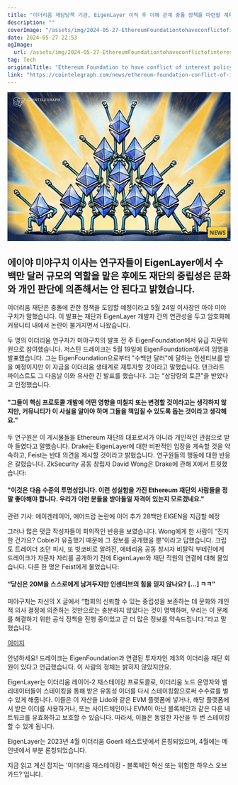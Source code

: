 ```yaml
---
title: "이더리움 재담당책 기관, EigenLayer 이직 후 이해 관계 충돌 정책을 마련할 계획입니다"
description: ""
coverImage: "/assets/img/2024-05-27-EthereumFoundationtohaveconflictofinterestpolicyafterEigenLayercrossovers_thumbnail.png"
date: 2024-05-27 22:53
ogImage: 
  url: /assets/img/2024-05-27-EthereumFoundationtohaveconflictofinterestpolicyafterEigenLayercrossovers_thumbnail.png
tag: Tech
originalTitle: "Ethereum Foundation to have conflict of interest policy after EigenLayer crossovers"
link: "https://cointelegraph.com/news/ethereum-foundation-conflict-of-interest-policy"
---
```



![2024-05-27-EthereumFoundationtohaveconflictofinterestpolicyafterEigenLayercrossovers_thumbnail](/assets/img/2024-05-27-EthereumFoundationtohaveconflictofinterestpolicyafterEigenLayercrossovers_thumbnail.png)

## 에이야 미야구치 이사는 연구자들이 EigenLayer에서 수백만 달러 규모의 역할을 맡은 후에도 재단의 중립성은 문화와 개인 판단에 의존해서는 안 된다고 밝혔습니다.

이더리움 재단은 충돌에 관한 정책을 도입할 예정이라고 5월 24일 이사장인 아야 미야구치가 말했습니다. 이 발표는 재단과 EigenLayer 개발자 간의 연관성을 두고 암호화폐 커뮤니티 내에서 논란이 불거지면서 나왔습니다.

두 명의 이더리움 연구자가 미야구치의 발표 전 주 EigenFoundation에서 유급 자문위원으로 참여했습니다. 저스틴 드레이크는 5월 19일에 EigenFoundation에서의 임명을 발표했습니다. 그는 EigenFoundation으로부터 "수백만 달러"에 달하는 인센티브를 받을 예정이지만 이 자금을 이더리움 생태계로 재투자할 것이라고 말했습니다. 댄크라트 파이스트도 그 다음날 이와 유사한 긴 발표를 했습니다. 그는 "상당량의 토큰"을 받았다고 인정했습니다.

<div class="content-ad"></div>

#### "그들이 핵심 프로토콜 개발에 어떤 영향을 미칠지 또는 변경할 것이라고는 생각하지 않지만, 커뮤니티가 이 사실을 알아야 하며 그들을 책임질 수 있도록 돕는 것이라고 생각해요."

두 연구원은 이 게시물들을 Ethereum 재단의 대표로서가 아니라 개인적인 관점으로 받아 들였다고 말했습니다. Drake는 EigenLayer에 대한 비판적인 입장을 계속할 것을 약속하고, Feist는 반대 의견을 제시할 것이라고 밝혔습니다. 연구원들의 행동에 대한 반응은 갈렸습니다. ZkSecurity 공동 창립자 David Wong은 Drake에 관해 X에서 트윗했습니다:

#### "이것은 다음 수준의 투명성입니다. 이런 성실함을 가진 Ethereum 재단의 사람들을 정말 좋아해야 합니다. 우리가 이런 분들을 받아들일 자격이 있는지 모르겠네요."

관련 기사: 에이겐레이어, 에어드랍 논란에 이어 추가 28백만 EIGEN을 지급할 예정

<div class="content-ad"></div>

그러나 많은 댓글 작성자들이 회의적인 반응을 보였습니다. Wong에게 한 사람이 “진지한 건가요? Cobie가 유출했기 때문에 그 정보를 공개했을 뿐”이라고 답했습니다. 크립토 트레이더 조던 피시, 또 빗코비로 알려진, 에테리움 공동 창시자 비탈릭 부테린에게 드레이크가 자문자 자리를 공개하기 전에 EigenLayer와 재단 직원의 연결에 대해 물었습니다. 다른 한 명은 Feist에게 물었습니다:

#### “당신은 20M을 스스로에게 남겨두지만 인센티브의 힘을 믿지 않나요? […] ㅋㅋ”

미야구치는 자신의 X 글에서 “협회의 신뢰할 수 있는 중립성을 보존하는 데 문화와 개인적 의사 결정에 의존하는 것만으로는 충분하지 않았다는 것이 명백하며, 우리는 이 문제를 해결하기 위한 공식 정책을 진행 중이었고 곧 더 많은 정보를 약속드립니다.”라고 말했습니다.

[이미지](/assets/img/2024-05-27-EthereumFoundationtohaveconflictofinterestpolicyafterEigenLayercrossovers_0.png)

<div class="content-ad"></div>

안녕하세요! 드레이크는 EigenFoundation과 연결된 투자자인 제3의 이더리움 재단 회원이 있다고 언급했습니다. 이 사람의 정체는 밝히지 않았지만요.

EigenLayer는 이더리움 레이어-2 재스테이킹 프로토콜로, 이더리움 노드 운영자와 밸리데이터들이 스테이킹을 통해 받은 유동성 이더를 다시 스테이킹함으로써 수수료를 벌 수 있게 해줍니다. 이들은 이 자산을 Lido와 같은 EVM 플랫폼에 넣거나, 해당 플랫폼에서 받은 이더를 사용하거나, 또는 사이드체인이나 EVM이 아닌 블록체인과 같은 다른 네트워크를 유효화하고 보호할 수 있습니다. 따라서, 이들은 동일한 자산을 두 번 스테이킹할 수 있게 됩니다.

EigenLayer는 2023년 4월 이더리움 Goerli 테스트넷에서 론칭되었으며, 4월에는 메인넷에서 부분 론칭되었습니다.

지금 읽고 계신 잡지는 '이더리움 재스테이킹 - 블록체인 혁신 또는 위험한 하우스 오브 카드?'입니다.